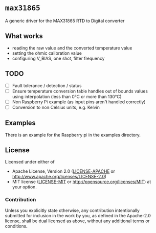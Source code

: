 # `max31865`

A generic driver for the MAX31865 RTD to Digital converter

## What works

- reading the raw value and the converted temperature value
- setting the ohmic calibration value
- configuring V_BIAS, one shot, filter frequency

## TODO

- [ ] Fault tolerance / detection / status
- [ ] Ensure temperature conversion table handles out of bounds values using interpolation (less than 0°C or more than 130°C)
- [ ] Non Raspberry Pi example (as input pins aren't handled correctly)
- [ ] Conversion to non Celsius units, e.g. Kelvin

## Examples

There is an example for the Raspberry pi in the examples directory.

## License

Licensed under either of

- Apache License, Version 2.0 ([LICENSE-APACHE](LICENSE-APACHE) or
  http://www.apache.org/licenses/LICENSE-2.0)
- MIT license ([LICENSE-MIT](LICENSE-MIT) or http://opensource.org/licenses/MIT)
  at your option.

### Contribution

Unless you explicitly state otherwise, any contribution intentionally submitted for inclusion in the
work by you, as defined in the Apache-2.0 license, shall be dual licensed as above, without any
additional terms or conditions.


